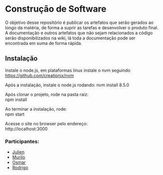 ﻿# Construção de Software
O objetivo desse repositório é publicar os artefatos que serão gerados ao longo da matéria, de forma a suprir as tarefas e desenvolver o produto final.
A documentação e outros artefatos que não sejam relacionados a código serão disponibilizados na wiki, lá toda a documentação pode ser encontrada em suma de forma rápida.

## Instalação

Instale o node.js, em plataformas linux instale o nvm seguindo https://github.com/creationix/nvm  

Após a instalação, instale o node.js rodando:
nvm install 8.5.0

Após clonar o projeto, rode na pasta raiz:  
npm install  

Ao terminar a instalação, rode:   
npm start  

Acesse o site no browser pelo endereço:  
http://localhost:3000

### Participantes:
* [Julien](https://github.com/Josneyo)
* [Murilo](https://github.com/murilonear)
* [Osmar](https://github.com/osmarpixuri)
* [Rodrigo](https://github.com/rodrigaobt)
